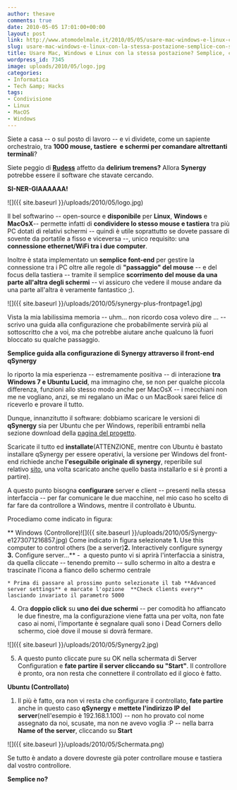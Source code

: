 ```yaml
---
author: thesave
comments: true
date: 2010-05-05 17:01:00+00:00
layout: post
link: http://www.atomodelmale.it/2010/05/05/usare-mac-windows-e-linux-con-la-stessa-postazione-semplice-con-synergy/
slug: usare-mac-windows-e-linux-con-la-stessa-postazione-semplice-con-synergy
title: Usare Mac, Windows e Linux con la stessa postazione? Semplice, con Synergy!
wordpress_id: 7345
image: uploads/2010/05/logo.jpg
categories:
- Informatica
- Tech &amp; Hacks
tags:
- Condivisione
- Linux
- MacOS
- Windows
---
```


Siete a casa -- o sul posto di lavoro -- e vi dividete, come un sapiente orchestraio, tra **1000 mouse, tastiere  e schermi per comandare altrettanti terminali**?

Siete peggio di [**Rudess**](http://www.youtube.com/watch?v=xgZhiYff7nM) affetto da **delirium tremens?** Allora **Synergy** potrebbe essere il software che stavate cercando.

**SI-NER-GIAAAAAA!**

![]({{ site.baseurl }}/uploads/2010/05/logo.jpg)

Il bel softwarino -- open-source e **disponibile** per **Linux**, **Windows** e **MacOsX**-- permette infatti di **condividere lo stesso mouse e tastiera** tra più PC dotati di relativi schermi -- quindi è utile soprattutto se dovete passare di sovente da portatile a fisso e viceversa --, unico requisito: una **connessione ethernet/WiFi tra i due computer**.

Inoltre è stata implementato un **semplice font-end** per gestire la connessione tra i PC oltre alle regole di **"passaggio" del mouse** -- e del focus della tastiera -- tramite il semplice **scorrimento del mouse da una parte all'altra degli schermi** -- vi assicuro che vedere il mouse andare da una parte all'altra è veramente fantastico ;).

![]({{ site.baseurl }}/uploads/2010/05/synergy-plus-frontpage1.jpg)

Vista la mia labilissima memoria -- uhm... non ricordo cosa volevo dire ... -- scrivo una guida alla configurazione che probabilmente servirà più al sottoscritto che a voi, ma che potrebbe aiutare anche qualcuno là fuori bloccato su qualche passaggio.

**Semplice guida alla configurazione di Synergy attraverso il front-end qSynergy**

Io riporto la mia esperienza -- estremamente positiva -- di interazione **tra Windows 7 e Ubuntu Lucid**, ma immagino che, se non per qualche piccola differenza, funzioni allo stesso modo anche per MacOsX -- i mecchiani non me ne vogliano, anzi, se mi regalano un iMac o un MacBook sarei felice di riceverlo e provare il tutto.

Dunque, innanzitutto il software: dobbiamo scaricare le versioni di **qSynergy** sia per Ubuntu che per Windows, reperibili entrambi nella sezione download della [pagina del progetto](http://www.volker-lanz.de/en/software/qsynergy/).

Scaricate il tutto ed **installate**(ATTENZIONE, mentre con Ubuntu è bastato installare qSynergy per essere operativi, la versione per Windows del front-end richiede anche **l'eseguibile originale di synergy**, reperibile sul relativo [sito](http://synergy2.sourceforge.net/), una volta scaricato anche quello basta installarlo e si è pronti a partire).

A questo punto bisogna **configurare** server e client -- presenti nella stessa interfaccia -- per far comunicare le due macchine, nel mio caso ho scelto di far fare da controllore a Windows, mentre il controllato è Ubuntu.

Procediamo come indicato in figura:

** Windows (Controllore)![]({{ site.baseurl }}/uploads/2010/05/Synergy-e1273071216857.jpg)
 Come indicato in figura selezionate **1.** Use this computer to control others (be a server)**2.** Interactively configure synergy **3.** Configure server...** -  a questo punto vi si aprirà l'interfaccia a sinistra, da quella cliccate -- tenendo premito -- sullo schermo in alto a destra e trascinate l'icona a fianco dello schermo centrale

	
    * Prima di passare al prossimo punto selezionate il tab **Advanced server settings** e marcate l'opzione  **Check clients every** lasciando invariato il parametro 5000

	
  4. Ora **doppio click** su **uno dei due schermi** -- per comodità ho affiancato le due finestre, ma la configurazione viene fatta una per volta, non fate caso ai nomi, l'importante è segnalare quali sono i Dead Corners dello schermo, cioè dove il mouse si dovrà fermare.

![]({{ site.baseurl }}/uploads/2010/05/Synergy2.jpg)

	
  5. A questo punto cliccate pure su OK nella schermata di Server Configuration e **fate partire il server cliccando su "Start"**. Il controllore è pronto, ora non resta che connettere il controllato ed il gioco è fatto.

**Ubuntu (Controllato)**

	
  1. Il più è fatto, ora non vi resta che configurare il controllato, **fate partire** anche in questo caso **qSynergy** e **mettete l'indirizzo IP del server**(nell'esempio è 192.168.1.100) -- non ho provato col nome assegnato da noi, scusate, ma non ne avevo voglia :P -- nella barra **Name of the server**, cliccando su **Start**

![]({{ site.baseurl }}/uploads/2010/05/Schermata.png)

Se tutto è andato a dovere dovreste già poter controllare mouse e tastiera dal vostro controllore.

**Semplice no?**
